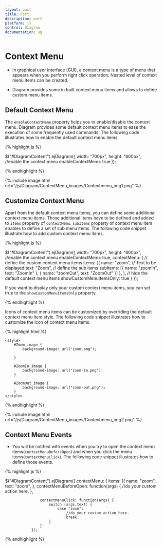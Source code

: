 ```yaml
---
layout: post
title: Port
description: port
platform: js
control: Diagram
documentation: ug
---
```


# Context Menu

  * In graphical user interface (GUI), a context menu is a type of menu that appears when you perform right click operation. Nested level of context menu items can be created.

  * Diagram provides some in built context menu items and allows to define custom menu items.
  
## Default Context Menu

The `enableContextMenu` property helps you to enable/disable the context menu. Diagram provides some default context menu items to ease the execution of some frequently used commands.
The following code illustrates how to enable the default context menu items.

{% highlight js %}

$("#DiagramContent").ejDiagram({
    width: "700px",
    height: "600px",
    //enable the context menu
    enableContextMenu: true
});

{% endhighlight %}

{% include image.html url="/js/Diagram/ContextMenu_images/Contextmenu_img1.png" %}

## Customize Context Menu

Apart from the default context menu items, you can define some additional context menu items. Those additional items have to be defined and added to `items` property of `contextMenu`. `subItems` property of context menu item enables to define a set of sub menu items.
The following code snippet illustrate how to add custom context menu items.

{% highlight js %}

$("#DiagramContent").ejDiagram({
    width: "700px",
    height: "600px",
    //enable the context menu
    enableContextMenu: true,
    contextMenu: {
        // define the custom context menu items
        items: [{
            name: "zoom",
            // Text to be displayed 
            text: "Zoom",
            // define the sub items
            subItems: [{
                name: "zoomIn",
                text: "ZoomIn"
            }, {
                name: "zoomOut",
                text: "ZoomOut"
            }]
        }, ],
        // hide the default context menu items
        showCustomMenuItemsOnly: true
    }
});

If you want to display only your custom context menu items, you can set true to the `showCustomMenuItemsOnly` property. 

{% endhighlight %}

Icons of context menu items can be customized by overriding the default context menu item style.
The following code snippet illustrates how to customize the icon of context menu items.

{% highlight html %}

    <style>
        #Zoom_image {
            background-image: url("zoom.png");
     
        }

        #ZoomIn_image {
            background-image: url("zoom-in.png");
        }

        #ZoomOut_image {
            background-image: url("zoom-out.png");
        }
    </style>

{% endhighlight %}

{% include image.html url="/js/Diagram/ContextMenu_images/Contextmenu_img2.png" %}

## Context Menu Events

  * You will be notified with events when you try to open the context menu items(`contextMenuBeforeOpen`) and when you click the menu items(`contextMenuClick`). The following code snippet illustrates how to define those events.

{% highlight js %}

$("#DiagramContent").ejDiagram({
            contextMenu: {
                items: [{
                        name: "zoom",
                        text: "zoom",
                    },
                    contextMenuBeforeOpen: function(args) {
                        //do your custom action here.
                    },

                    contextMenuClick: function(args) {
                        switch (args.text) {
                            case "zoom":
                                //do your custom action here.
                                break;
                        }
                    }
                });
                
{% endhighlight %}